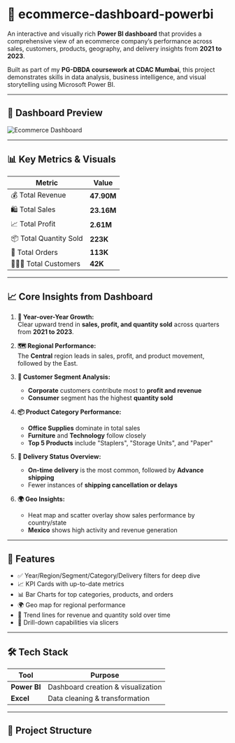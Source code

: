 # 🛒 ecommerce-dashboard-powerbi

An interactive and visually rich **Power BI dashboard** that provides a comprehensive view of an ecommerce company’s performance across sales, customers, products, geography, and delivery insights from **2021 to 2023**.

Built as part of my **PG-DBDA coursework at CDAC Mumbai**, this project demonstrates skills in data analysis, business intelligence, and visual storytelling using Microsoft Power BI.

---

## 📸 Dashboard Preview

![Ecommerce Dashboard](Screenshots/dashboard.png)  

---

## 📊 Key Metrics & Visuals

| Metric                  | Value      |
|-------------------------|------------|
| 💰 Total Revenue         | **47.90M** |
| 🛍️ Total Sales           | **23.16M** |
| 📈 Total Profit          | **2.61M**  |
| 📦 Total Quantity Sold   | **223K**   |
| 🧾 Total Orders          | **113K**   |
| 🧑‍🤝‍🧑 Total Customers      | **42K**    |

---

## 📈 Core Insights from Dashboard

1. **📆 Year-over-Year Growth:**  
   Clear upward trend in **sales, profit, and quantity sold** across quarters from **2021 to 2023**.

2. **🗺️ Regional Performance:**  
   The **Central** region leads in sales, profit, and product movement, followed by the East.

3. **👥 Customer Segment Analysis:**  
   - **Corporate** customers contribute most to **profit and revenue**  
   - **Consumer** segment has the highest **quantity sold**

4. **📦 Product Category Performance:**  
   - **Office Supplies** dominate in total sales  
   - **Furniture** and **Technology** follow closely  
   - **Top 5 Products** include "Staplers", "Storage Units", and "Paper"

5. **🚚 Delivery Status Overview:**  
   - **On-time delivery** is the most common, followed by **Advance shipping**  
   - Fewer instances of **shipping cancellation or delays**

6. **🌍 Geo Insights:**  
   - Heat map and scatter overlay show sales performance by country/state  
   - **Mexico** shows high activity and revenue generation

---

## 🎯 Features

- ✅ Year/Region/Segment/Category/Delivery filters for deep dive
- 📈 KPI Cards with up-to-date metrics
- 📊 Bar Charts for top categories, products, and orders
- 🌍 Geo map for regional performance
- 🧭 Trend lines for revenue and quantity sold over time
- 🧩 Drill-down capabilities via slicers

---

## 🛠️ Tech Stack

| Tool             | Purpose                         |
|------------------|---------------------------------|
| **Power BI**     | Dashboard creation & visualization |
| **Excel**        | Data cleaning & transformation   |

---

## 📂 Project Structure

